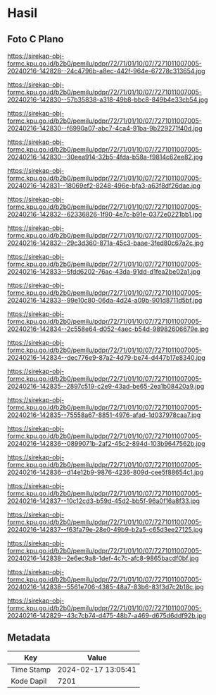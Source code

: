 # Hasil

## Foto C Plano

https://sirekap-obj-formc.kpu.go.id/b2b0/pemilu/pdpr/72/71/01/10/07/7271011007005-20240216-142828--24c4796b-a8ec-442f-964e-67278c313654.jpg

https://sirekap-obj-formc.kpu.go.id/b2b0/pemilu/pdpr/72/71/01/10/07/7271011007005-20240216-142830--57b35838-a318-49b8-bbc8-849b4e33cb54.jpg

https://sirekap-obj-formc.kpu.go.id/b2b0/pemilu/pdpr/72/71/01/10/07/7271011007005-20240216-142830--f6990a07-abc7-4ca4-91ba-9b229271f40d.jpg

https://sirekap-obj-formc.kpu.go.id/b2b0/pemilu/pdpr/72/71/01/10/07/7271011007005-20240216-142830--30eea914-32b5-4fda-b58a-f9814c62ee82.jpg

https://sirekap-obj-formc.kpu.go.id/b2b0/pemilu/pdpr/72/71/01/10/07/7271011007005-20240216-142831--18069ef2-8248-496e-bfa3-a63f8df26dae.jpg

https://sirekap-obj-formc.kpu.go.id/b2b0/pemilu/pdpr/72/71/01/10/07/7271011007005-20240216-142832--62336826-1f90-4e7c-b91e-0372e0221bb1.jpg

https://sirekap-obj-formc.kpu.go.id/b2b0/pemilu/pdpr/72/71/01/10/07/7271011007005-20240216-142832--29c3d360-871a-45c3-baae-3fed80c67a2c.jpg

https://sirekap-obj-formc.kpu.go.id/b2b0/pemilu/pdpr/72/71/01/10/07/7271011007005-20240216-142833--5fdd6202-76ac-43da-91dd-d1fea2be02a1.jpg

https://sirekap-obj-formc.kpu.go.id/b2b0/pemilu/pdpr/72/71/01/10/07/7271011007005-20240216-142833--99e10c80-06da-4d24-a09b-901d8711d5bf.jpg

https://sirekap-obj-formc.kpu.go.id/b2b0/pemilu/pdpr/72/71/01/10/07/7271011007005-20240216-142834--2c558e64-d052-4aec-b54d-98982606679e.jpg

https://sirekap-obj-formc.kpu.go.id/b2b0/pemilu/pdpr/72/71/01/10/07/7271011007005-20240216-142834--dec776e9-87a2-4d79-be74-d447b17e8340.jpg

https://sirekap-obj-formc.kpu.go.id/b2b0/pemilu/pdpr/72/71/01/10/07/7271011007005-20240216-142835--2897c519-c2e9-43ad-be65-2ea1b08420a9.jpg

https://sirekap-obj-formc.kpu.go.id/b2b0/pemilu/pdpr/72/71/01/10/07/7271011007005-20240216-142835--75558a67-8851-4976-afad-1d037978caa7.jpg

https://sirekap-obj-formc.kpu.go.id/b2b0/pemilu/pdpr/72/71/01/10/07/7271011007005-20240216-142836--0899071b-2af2-45c2-894d-103b9647562b.jpg

https://sirekap-obj-formc.kpu.go.id/b2b0/pemilu/pdpr/72/71/01/10/07/7271011007005-20240216-142836--d14e12b9-9876-4236-809d-cee5f88654c1.jpg

https://sirekap-obj-formc.kpu.go.id/b2b0/pemilu/pdpr/72/71/01/10/07/7271011007005-20240216-142837--10c12cd3-b59d-45d2-bb5f-96a0f16a8f33.jpg

https://sirekap-obj-formc.kpu.go.id/b2b0/pemilu/pdpr/72/71/01/10/07/7271011007005-20240216-142837--f63fa79e-28e0-49b9-b2a5-c65d3ee27125.jpg

https://sirekap-obj-formc.kpu.go.id/b2b0/pemilu/pdpr/72/71/01/10/07/7271011007005-20240216-142838--2e6ec9a8-1def-4c7c-afc8-9865bacdf0bf.jpg

https://sirekap-obj-formc.kpu.go.id/b2b0/pemilu/pdpr/72/71/01/10/07/7271011007005-20240216-142838--5561e706-4385-48a7-83b6-83f3d7c2b18c.jpg

https://sirekap-obj-formc.kpu.go.id/b2b0/pemilu/pdpr/72/71/01/10/07/7271011007005-20240216-142829--43c7cb74-d475-48b7-a469-d675d6ddf92b.jpg


## Metadata

| Key        | Value               |
| ---------- | ------------------- |
| Time Stamp | 2024-02-17 13:05:41 |
| Kode Dapil | 7201                |



